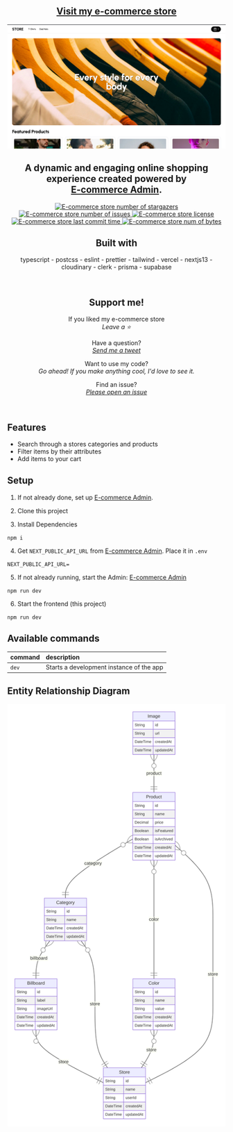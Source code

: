 <div align="center">
  <section>
    <h1>
      <a href="https://ecommerce-store-steez.vercel.app/" target="_blank" >
        Visit my e-commerce store
      </a>
    </h1>
    <img src="diagrams/homepage-example.png" alt="picture of my store" />
    <h2>
      A dynamic and engaging online shopping experience created powered by
      <br />
      <a href="https://github.com/steezplusplus/ecommerce-admin">E-commerce Admin</a>.
    </h2>
  </section>
  <section>
    <a href="https://github.com/steezplusplus/ecommerce-store/stargazers" target="_blank" >
      <img
        alt="E-commerce store number of stargazers"
        title="E-commerce store number of stargazers"
        src="https://custom-icon-badges.demolab.com/github/stars/steezplusplus/ecommerce-store?logo=star"
      />
    </a>
    <a href="https://github.com/steezplusplus/ecommerce-store/issues" target="_blank" >
      <img
        alt="E-commerce store number of issues"
        title="E-commerce store number of issues"
        src="https://custom-icon-badges.demolab.com/github/issues-raw/steezplusplus/ecommerce-store?logo=issue"
      />
    </a>
    <a href="/LICENSE" target="_blank" >
      <img
        alt="E-commerce store license"
        title="E-commerce store license"
        src="https://custom-icon-badges.demolab.com/github/license/steezplusplus/ecommerce-store?logo=law"
      />
    </a>
    <a href="#">
      <img
        alt="E-commerce store last commit time"
        title="E-commerce store last commit time"
        src="https://custom-icon-badges.demolab.com/github/last-commit/steezplusplus/ecommerce-store?logo=history&logoColor=white"
      />
    </a>
    <a href="#">
      <img
        alt="E-commerce store num of bytes"
        title="E-commerce store num of bytes"
        src="https://custom-icon-badges.demolab.com/github/languages/code-size/steezplusplus/ecommerce-store?logo=file-code&logoColor=white"
      />
    </a>
  </section>
  <section>
    <h2>Built with</h2>
    <p>typescript - postcss - eslint - prettier - tailwind - vercel - nextjs13 - cloudinary - clerk - prisma - supabase</p>
  </section>
  <br />
  <section>
    <h2>Support me!</h2>
    <p>
      If you liked my e-commerce store
      <br />
      <em>Leave a ⭐</em>
    </p>
    <p>
      Have a question?
      <br />
      <em>
        <a href="https://twitter.com/CodingSteez" target="_blank">Send me a tweet</a>
      </em>
    </p>
    <p>
      Want to use my code?
      <br />
      <em>
        Go ahead! If you make anything cool, I'd love to see it.
      </em>
    </p>
    <p>
      Find an issue?
      <br />
      <em>
        <a href="https://github.com/steezplusplus/ecommerce-store/issues" target="_blank">Please open an issue</a>
      </em>
    </p>
  </section>
  <br />
</div>

## Features

- Search through a stores categories and products
- Filter items by their attributes
- Add items to your cart

## Setup

1. If not already done, set up [E-commerce Admin](https://github.com/steezplusplus/ecommerce-admin).

2. Clone this project

3. Install Dependencies

```shell
npm i
```

4. Get `NEXT_PUBLIC_API_URL` from [E-commerce Admin](https://github.com/steezplusplus/). Place it in `.env`

```shell
NEXT_PUBLIC_API_URL=
```

5. If not already running, start the Admin: [E-commerce Admin](https://github.com/steezplusplus/)

```shell
npm run dev
```

6. Start the frontend (this project)

```shell
npm run dev
```

## Available commands

| command | description                              |
| :------ | :--------------------------------------- |
| `dev`   | Starts a development instance of the app |

## Entity Relationship Diagram

![ER Diagram](diagrams/er-diagram.svg)
